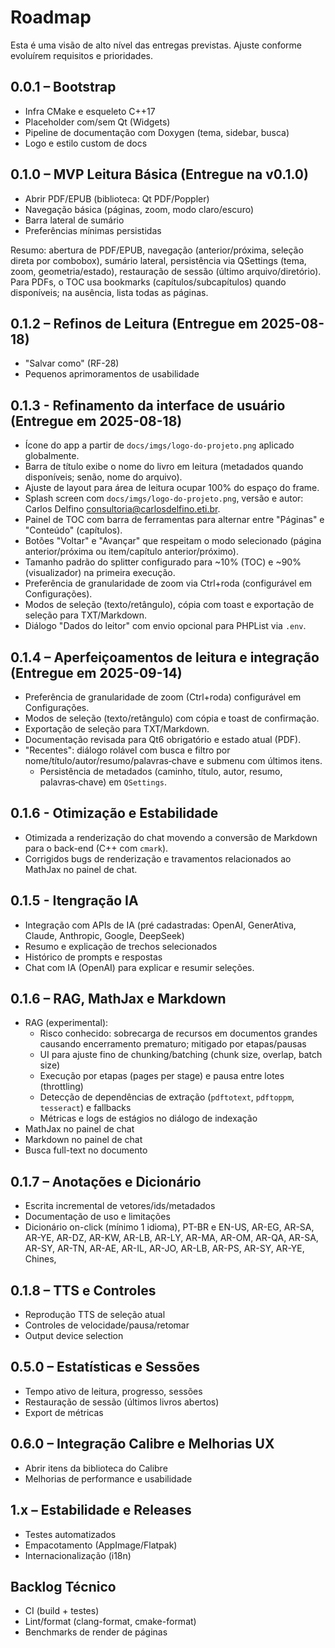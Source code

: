 # Roadmap

Esta é uma visão de alto nível das entregas previstas. Ajuste conforme evoluírem requisitos e prioridades.


## 0.0.1 – Bootstrap
- Infra CMake e esqueleto C++17
- Placeholder com/sem Qt (Widgets)
- Pipeline de documentação com Doxygen (tema, sidebar, busca)
- Logo e estilo custom de docs

## 0.1.0 – MVP Leitura Básica (Entregue na v0.1.0)
- Abrir PDF/EPUB (biblioteca: Qt PDF/Poppler)
- Navegação básica (páginas, zoom, modo claro/escuro)
- Barra lateral de sumário
- Preferências mínimas persistidas
  
Resumo: abertura de PDF/EPUB, navegação (anterior/próxima, seleção direta por combobox), sumário lateral, persistência via QSettings (tema, zoom, geometria/estado), restauração de sessão (último arquivo/diretório). Para PDFs, o TOC usa bookmarks (capítulos/subcapítulos) quando disponíveis; na ausência, lista todas as páginas.

## 0.1.2 – Refinos de Leitura (Entregue em 2025-08-18)
- "Salvar como" (RF-28)
- Pequenos aprimoramentos de usabilidade

## 0.1.3 - Refinamento da interface de usuário (Entregue em 2025-08-18)
- Ícone do app a partir de `docs/imgs/logo-do-projeto.png` aplicado globalmente.
- Barra de título exibe o nome do livro em leitura (metadados quando disponíveis; senão, nome do arquivo).
- Ajuste de layout para área de leitura ocupar 100% do espaço do frame.
- Splash screen com `docs/imgs/logo-do-projeto.png`, versão e autor: Carlos Delfino <consultoria@carlosdelfino.eti.br>.
- Painel de TOC com barra de ferramentas para alternar entre "Páginas" e "Conteúdo" (capítulos).
- Botões "Voltar" e "Avançar" que respeitam o modo selecionado (página anterior/próxima ou item/capítulo anterior/próximo).
- Tamanho padrão do splitter configurado para ~10% (TOC) e ~90% (visualizador) na primeira execução.
- Preferência de granularidade de zoom via Ctrl+roda (configurável em Configurações).
- Modos de seleção (texto/retângulo), cópia com toast e exportação de seleção para TXT/Markdown.
- Diálogo "Dados do leitor" com envio opcional para PHPList via `.env`.

## 0.1.4 – Aperfeiçoamentos de leitura e integração (Entregue em 2025-09-14)
- Preferência de granularidade de zoom (Ctrl+roda) configurável em Configurações.
- Modos de seleção (texto/retângulo) com cópia e toast de confirmação.
- Exportação de seleção para TXT/Markdown.
- Documentação revisada para Qt6 obrigatório e estado atual (PDF).
 - "Recentes": diálogo rolável com busca e filtro por nome/título/autor/resumo/palavras‑chave e submenu com últimos itens.
   - Persistência de metadados (caminho, título, autor, resumo, palavras‑chave) em `QSettings`.

## 0.1.6 - Otimização e Estabilidade
- Otimizada a renderização do chat movendo a conversão de Markdown para o back-end (C++ com `cmark`).
- Corrigidos bugs de renderização e travamentos relacionados ao MathJax no painel de chat.

## 0.1.5 - Itengração IA
- Integração com APIs de IA (pré cadastradas: OpenAI, GenerAtiva, Claude, Anthropic, Google, DeepSeek)
- Resumo e explicação de trechos selecionados
- Histórico de prompts e respostas
- Chat com IA (OpenAI) para explicar e resumir seleções.

## 0.1.6 – RAG, MathJax e Markdown
- RAG (experimental):
  - Risco conhecido: sobrecarga de recursos em documentos grandes causando encerramento prematuro; mitigado por etapas/pausas
  - UI para ajuste fino de chunking/batching (chunk size, overlap, batch size)
  - Execução por etapas (pages per stage) e pausa entre lotes (throttling)
  - Detecção de dependências de extração (`pdftotext`, `pdftoppm`, `tesseract`) e fallbacks
  - Métricas e logs de estágios no diálogo de indexação
- MathJax no painel de chat
- Markdown no painel de chat
- Busca full-text no documento

## 0.1.7 – Anotações e Dicionário
  - Escrita incremental de vetores/ids/metadados
  - Documentação de uso e limitações
- Dicionário on-click (mínimo 1 idioma), PT-BR e EN-US, AR-EG, AR-SA, AR-YE, AR-DZ, AR-KW, AR-LB, AR-LY, AR-MA, AR-OM, AR-QA, AR-SA, AR-SY, AR-TN, AR-AE, AR-IL, AR-JO, AR-LB, AR-PS, AR-SY, AR-YE, Chines,

## 0.1.8 – TTS e Controles
- Reprodução TTS de seleção atual
- Controles de velocidade/pausa/retomar
- Output device selection

## 0.5.0 – Estatísticas e Sessões
- Tempo ativo de leitura, progresso, sessões
- Restauração de sessão (últimos livros abertos)
- Export de métricas

## 0.6.0 – Integração Calibre e Melhorias UX
- Abrir itens da biblioteca do Calibre
- Melhorias de performance e usabilidade

## 1.x – Estabilidade e Releases
- Testes automatizados
- Empacotamento (AppImage/Flatpak)
- Internacionalização (i18n)

## Backlog Técnico
- CI (build + testes)
- Lint/format (clang-format, cmake-format)
- Benchmarks de render de páginas
